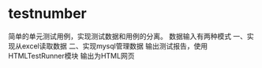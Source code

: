 # testnumber
简单的单元测试用例，实现测试数据和用例的分离。
数据输入有两种模式
一、实现从excel读取数据
二、实现mysql管理数据
输出测试报告，使用HTMLTestRunner模块
输出为HTML网页
